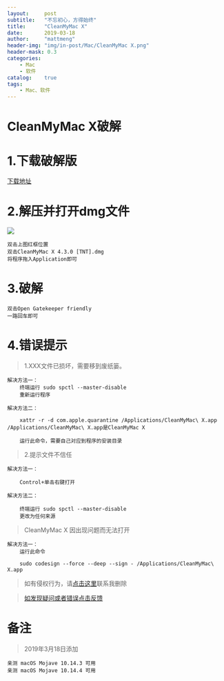 ```yaml
---
layout:     post
subtitle:   "不忘初心，方得始终"
title:      "CleanMyMac X"
date:       2019-03-18
author:     "mattmeng"
header-img: "img/in-post/Mac/CleanMyMac X.png"
header-mask: 0.3
categories:
    - Mac 
    - 软件
catalog:    true
tags:
    - Mac、软件
---
```


# CleanMyMac X破解
# 1.下载破解版

[下载地址](https://dpq123456-1256164122.cos.ap-beijing.myqcloud.com/software/CleanMyMac_X_4.3.0.zip)

# 2.解压并打开dmg文件

<img src='https://dpq123456-1256164122.cos.ap-beijing.myqcloud.com/software/picture/CleanMyMac%20X%20%E7%A0%B4%E8%A7%A301.png'/>

    双击上图红框位置
    双击CleanMyMac X 4.3.0 [TNT].dmg
    将程序拖入Application即可

# 3.破解

    双击Open Gatekeeper friendly
    一路回车即可

# 4.错误提示

>1.XXX文件已损坏，需要移到废纸篓。

    解决方法一：
        终端运行 sudo spctl --master-disable
        重新运行程序

    解决方法二：

        xattr -r -d com.apple.quarantine /Applications/CleanMyMac\ X.app /Applications/CleanMyMac\ X.app是CleanMyMac X

        运行此命令，需要自己对应到程序的安装目录

>2.提示文件不信任

    解决方法一：

        Control+单击右键打开

    解决方法二：

        终端运行 sudo spctl --master-disable
        更改为任何来源

>CleanMyMac X 因出现问题而无法打开
    
    解决方法一：
        运行此命令
        
        sudo codesign --force --deep --sign - /Applications/CleanMyMac\ X.app

>如有侵权行为，请[点击这里](https://github.com/mattmengCooper/MattMeng_hexo/issues)联系我删除

>[如发现疑问或者错误点击反馈](https://github.com/mattmengCooper/MattMeng_hexo/issues)

# 备注

>2019年3月18日添加

    亲测 macOS Mojave 10.14.3 可用
    亲测 macOS Mojave 10.14.4 可用
